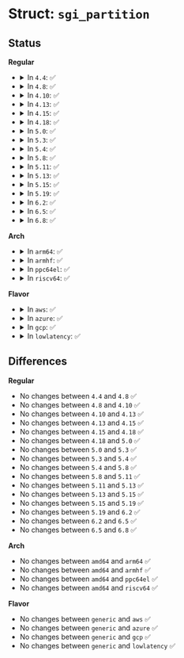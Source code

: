 # Struct: <code>sgi_partition</code>

## Status
<b>Regular</b>
<ul>
<li>
<details>
<summary>In <code>4.4</code>: ✅</summary>

```c
struct sgi_partition {
    __be32 num_blocks;
    __be32 first_block;
    __be32 type;
};
```
</details>
</li>
<li>
<details>
<summary>In <code>4.8</code>: ✅</summary>

```c
struct sgi_partition {
    __be32 num_blocks;
    __be32 first_block;
    __be32 type;
};
```
</details>
</li>
<li>
<details>
<summary>In <code>4.10</code>: ✅</summary>

```c
struct sgi_partition {
    __be32 num_blocks;
    __be32 first_block;
    __be32 type;
};
```
</details>
</li>
<li>
<details>
<summary>In <code>4.13</code>: ✅</summary>

```c
struct sgi_partition {
    __be32 num_blocks;
    __be32 first_block;
    __be32 type;
};
```
</details>
</li>
<li>
<details>
<summary>In <code>4.15</code>: ✅</summary>

```c
struct sgi_partition {
    __be32 num_blocks;
    __be32 first_block;
    __be32 type;
};
```
</details>
</li>
<li>
<details>
<summary>In <code>4.18</code>: ✅</summary>

```c
struct sgi_partition {
    __be32 num_blocks;
    __be32 first_block;
    __be32 type;
};
```
</details>
</li>
<li>
<details>
<summary>In <code>5.0</code>: ✅</summary>

```c
struct sgi_partition {
    __be32 num_blocks;
    __be32 first_block;
    __be32 type;
};
```
</details>
</li>
<li>
<details>
<summary>In <code>5.3</code>: ✅</summary>

```c
struct sgi_partition {
    __be32 num_blocks;
    __be32 first_block;
    __be32 type;
};
```
</details>
</li>
<li>
<details>
<summary>In <code>5.4</code>: ✅</summary>

```c
struct sgi_partition {
    __be32 num_blocks;
    __be32 first_block;
    __be32 type;
};
```
</details>
</li>
<li>
<details>
<summary>In <code>5.8</code>: ✅</summary>

```c
struct sgi_partition {
    __be32 num_blocks;
    __be32 first_block;
    __be32 type;
};
```
</details>
</li>
<li>
<details>
<summary>In <code>5.11</code>: ✅</summary>

```c
struct sgi_partition {
    __be32 num_blocks;
    __be32 first_block;
    __be32 type;
};
```
</details>
</li>
<li>
<details>
<summary>In <code>5.13</code>: ✅</summary>

```c
struct sgi_partition {
    __be32 num_blocks;
    __be32 first_block;
    __be32 type;
};
```
</details>
</li>
<li>
<details>
<summary>In <code>5.15</code>: ✅</summary>

```c
struct sgi_partition {
    __be32 num_blocks;
    __be32 first_block;
    __be32 type;
};
```
</details>
</li>
<li>
<details>
<summary>In <code>5.19</code>: ✅</summary>

```c
struct sgi_partition {
    __be32 num_blocks;
    __be32 first_block;
    __be32 type;
};
```
</details>
</li>
<li>
<details>
<summary>In <code>6.2</code>: ✅</summary>

```c
struct sgi_partition {
    __be32 num_blocks;
    __be32 first_block;
    __be32 type;
};
```
</details>
</li>
<li>
<details>
<summary>In <code>6.5</code>: ✅</summary>

```c
struct sgi_partition {
    __be32 num_blocks;
    __be32 first_block;
    __be32 type;
};
```
</details>
</li>
<li>
<details>
<summary>In <code>6.8</code>: ✅</summary>

```c
struct sgi_partition {
    __be32 num_blocks;
    __be32 first_block;
    __be32 type;
};
```
</details>
</li>
</ul>
<b>Arch</b>
<ul>
<li>
<details>
<summary>In <code>arm64</code>: ✅</summary>

```c
struct sgi_partition {
    __be32 num_blocks;
    __be32 first_block;
    __be32 type;
};
```
</details>
</li>
<li>
<details>
<summary>In <code>armhf</code>: ✅</summary>

```c
struct sgi_partition {
    __be32 num_blocks;
    __be32 first_block;
    __be32 type;
};
```
</details>
</li>
<li>
<details>
<summary>In <code>ppc64el</code>: ✅</summary>

```c
struct sgi_partition {
    __be32 num_blocks;
    __be32 first_block;
    __be32 type;
};
```
</details>
</li>
<li>
<details>
<summary>In <code>riscv64</code>: ✅</summary>

```c
struct sgi_partition {
    __be32 num_blocks;
    __be32 first_block;
    __be32 type;
};
```
</details>
</li>
</ul>
<b>Flavor</b>
<ul>
<li>
<details>
<summary>In <code>aws</code>: ✅</summary>

```c
struct sgi_partition {
    __be32 num_blocks;
    __be32 first_block;
    __be32 type;
};
```
</details>
</li>
<li>
<details>
<summary>In <code>azure</code>: ✅</summary>

```c
struct sgi_partition {
    __be32 num_blocks;
    __be32 first_block;
    __be32 type;
};
```
</details>
</li>
<li>
<details>
<summary>In <code>gcp</code>: ✅</summary>

```c
struct sgi_partition {
    __be32 num_blocks;
    __be32 first_block;
    __be32 type;
};
```
</details>
</li>
<li>
<details>
<summary>In <code>lowlatency</code>: ✅</summary>

```c
struct sgi_partition {
    __be32 num_blocks;
    __be32 first_block;
    __be32 type;
};
```
</details>
</li>
</ul>

## Differences
<b>Regular</b>
<ul>
<li>
No changes between <code>4.4</code> and <code>4.8</code> ✅
</li>
<li>
No changes between <code>4.8</code> and <code>4.10</code> ✅
</li>
<li>
No changes between <code>4.10</code> and <code>4.13</code> ✅
</li>
<li>
No changes between <code>4.13</code> and <code>4.15</code> ✅
</li>
<li>
No changes between <code>4.15</code> and <code>4.18</code> ✅
</li>
<li>
No changes between <code>4.18</code> and <code>5.0</code> ✅
</li>
<li>
No changes between <code>5.0</code> and <code>5.3</code> ✅
</li>
<li>
No changes between <code>5.3</code> and <code>5.4</code> ✅
</li>
<li>
No changes between <code>5.4</code> and <code>5.8</code> ✅
</li>
<li>
No changes between <code>5.8</code> and <code>5.11</code> ✅
</li>
<li>
No changes between <code>5.11</code> and <code>5.13</code> ✅
</li>
<li>
No changes between <code>5.13</code> and <code>5.15</code> ✅
</li>
<li>
No changes between <code>5.15</code> and <code>5.19</code> ✅
</li>
<li>
No changes between <code>5.19</code> and <code>6.2</code> ✅
</li>
<li>
No changes between <code>6.2</code> and <code>6.5</code> ✅
</li>
<li>
No changes between <code>6.5</code> and <code>6.8</code> ✅
</li>
</ul>
<b>Arch</b>
<ul>
<li>
No changes between <code>amd64</code> and <code>arm64</code> ✅
</li>
<li>
No changes between <code>amd64</code> and <code>armhf</code> ✅
</li>
<li>
No changes between <code>amd64</code> and <code>ppc64el</code> ✅
</li>
<li>
No changes between <code>amd64</code> and <code>riscv64</code> ✅
</li>
</ul>
<b>Flavor</b>
<ul>
<li>
No changes between <code>generic</code> and <code>aws</code> ✅
</li>
<li>
No changes between <code>generic</code> and <code>azure</code> ✅
</li>
<li>
No changes between <code>generic</code> and <code>gcp</code> ✅
</li>
<li>
No changes between <code>generic</code> and <code>lowlatency</code> ✅
</li>
</ul>
